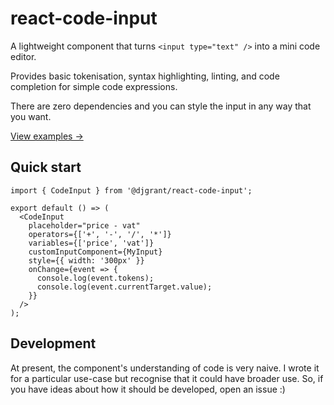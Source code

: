 # react-code-input

A lightweight component that turns `<input type="text" />` into a mini code editor.

Provides basic tokenisation, syntax highlighting, linting, and code completion for simple code expressions.

There are zero dependencies and you can style the input in any way that you want.

[View examples →](http://react-code-input.netlify.app)

## Quick start

```tsx
import { CodeInput } from '@djgrant/react-code-input';

export default () => (
  <CodeInput
    placeholder="price - vat"
    operators={['+', '-', '/', '*']}
    variables={['price', 'vat']}
    customInputComponent={MyInput}
    style={{ width: '300px' }}
    onChange={event => {
      console.log(event.tokens);
      console.log(event.currentTarget.value);
    }}
  />
);
```

## Development

At present, the component's understanding of code is very naive. I wrote it for a particular use-case but recognise that it could have broader use. So, if you have ideas about how it should be developed, open an issue :)
